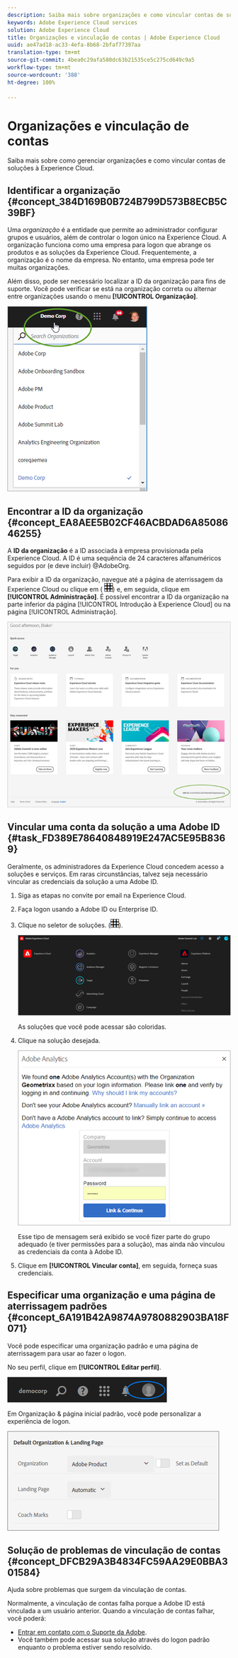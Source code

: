 ```yaml
---
description: Saiba mais sobre organizações e como vincular contas de soluções à Experience Cloud.
keywords: Adobe Experience Cloud services
solution: Adobe Experience Cloud
title: Organizações e vinculação de contas | Adobe Experience Cloud
uuid: ae47ad18-ac33-4efa-8b68-2bfaf77397aa
translation-type: tm+mt
source-git-commit: 4bea0c29afa580dc63b21535ce5c275cd649c9a5
workflow-type: tm+mt
source-wordcount: '388'
ht-degree: 100%

---
```



# Organizações e vinculação de contas

Saiba mais sobre como gerenciar organizações e como vincular contas de soluções à Experience Cloud.

## Identificar a organização {#concept_384D169B0B724B799D573B8ECB5C39BF}

Uma *organização* é a entidade que permite ao administrador configurar grupos e usuários, além de controlar o logon único na Experience Cloud. A organização funciona como uma empresa para logon que abrange os produtos e as soluções da Experience Cloud. Frequentemente, a organização é o nome da empresa. No entanto, uma empresa pode ter muitas organizações.

Além disso, pode ser necessário localizar a ID da organização para fins de suporte. Você pode verificar se está na organização correta ou alternar entre organizações usando o menu **[!UICONTROL Organização]**.

![Resultado da etapa](assets/organization-switch.png)

## Encontrar a ID da organização {#concept_EA8AEE5B02CF46ACBDAD6A8508646255}

A **ID da organização** é a ID associada à empresa provisionada pela Experience Cloud. A ID é uma sequência de 24 caracteres alfanuméricos seguidos por (e deve incluir) @AdobeOrg.

Para exibir a ID da organização, navegue até a página de aterrissagem da Experience Cloud ou clique em ( ![](assets/menu-icon.png)) e, em seguida, clique em **[!UICONTROL Administração]**. É possível encontrar a ID da organização na parte inferior da página [!UICONTROL Introdução à Experience Cloud] ou na página [!UICONTROL Administração].

![](assets/administration-page.png)

## Vincular uma conta da solução a uma Adobe ID {#task_FD389E78640848919E247AC5E95B8369}

Geralmente, os administradores da Experience Cloud concedem acesso a soluções e serviços. Em raras circunstâncias, talvez seja necessário vincular as credenciais da solução a uma Adobe ID.

1. Siga as etapas no convite por email na Experience Cloud.
1. Faça logon usando a Adobe ID ou Enterprise ID.
1. Clique no seletor de soluções. (![](assets/menu-icon.png)).

   ![](assets/solutions-active.png)

   As soluções que você pode acessar são coloridas.
1. Clique na solução desejada.

   ![](assets/analytics-link-accounts.png)

   Esse tipo de mensagem será exibido se você fizer parte do grupo adequado (e tiver permissões para a solução), mas ainda não vinculou as credenciais da conta à Adobe ID.
1. Clique em **[!UICONTROL Vincular conta]**, em seguida, forneça suas credenciais.

## Especificar uma organização e uma página de aterrissagem padrões {#concept_6A191B42A9874A9780882903BA18F071}

Você pode especificar uma organização padrão e uma página de aterrissagem para usar ao fazer o logon.

No seu perfil, clique em **[!UICONTROL Editar perfil]**.

![](assets/edit-profile.png)

Em Organização &amp; página inicial padrão, você pode personalizar a experiência de logon.

![](assets/default-organization.png)

## Solução de problemas de vinculação de contas {#concept_DFCB29A3B4834FC59AA29E0BBA301584}

Ajuda sobre problemas que surgem da vinculação de contas.

Normalmente, a vinculação de contas falha porque a Adobe ID está vinculada a um usuário anterior. Quando a vinculação de contas falhar, você poderá:

* [Entrar em contato com o Suporte da Adobe](https://helpx.adobe.com/br/marketing-cloud/contact-support.html).
* Você também pode acessar sua solução através do logon padrão enquanto o problema estiver sendo resolvido.
